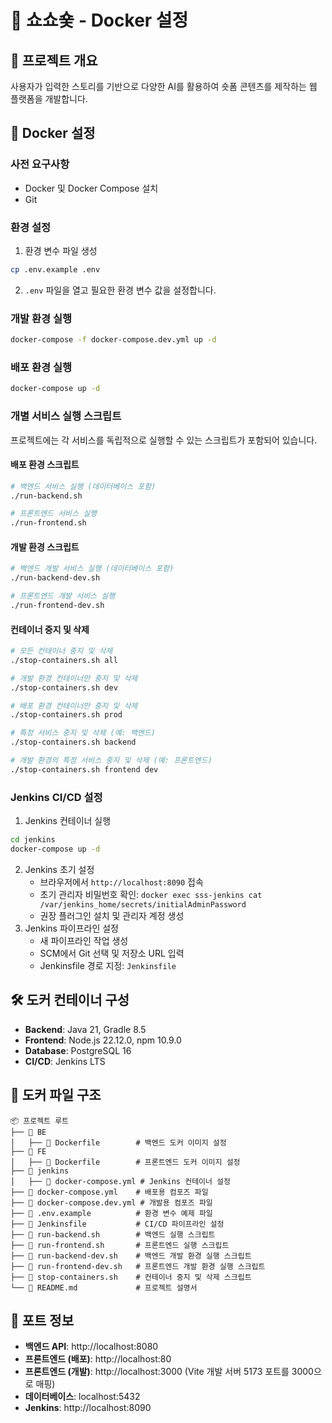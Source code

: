 # 🚀 쇼쇼숓 - Docker 설정

## 📌 프로젝트 개요
사용자가 입력한 스토리를 기반으로 다양한 AI를 활용하여 숏폼 콘텐츠를 제작하는 웹 플랫폼을 개발합니다.

## 🐳 Docker 설정

### 사전 요구사항
- Docker 및 Docker Compose 설치
- Git

### 환경 설정
1. 환경 변수 파일 생성
```bash
cp .env.example .env
```
2. `.env` 파일을 열고 필요한 환경 변수 값을 설정합니다.

### 개발 환경 실행
```bash
docker-compose -f docker-compose.dev.yml up -d
```

### 배포 환경 실행
```bash
docker-compose up -d
```

### 개별 서비스 실행 스크립트
프로젝트에는 각 서비스를 독립적으로 실행할 수 있는 스크립트가 포함되어 있습니다.

#### 배포 환경 스크립트
```bash
# 백엔드 서비스 실행 (데이터베이스 포함)
./run-backend.sh

# 프론트엔드 서비스 실행
./run-frontend.sh
```

#### 개발 환경 스크립트
```bash
# 백엔드 개발 서비스 실행 (데이터베이스 포함)
./run-backend-dev.sh

# 프론트엔드 개발 서비스 실행
./run-frontend-dev.sh
```

#### 컨테이너 중지 및 삭제
```bash
# 모든 컨테이너 중지 및 삭제
./stop-containers.sh all

# 개발 환경 컨테이너만 중지 및 삭제
./stop-containers.sh dev

# 배포 환경 컨테이너만 중지 및 삭제
./stop-containers.sh prod

# 특정 서비스 중지 및 삭제 (예: 백엔드)
./stop-containers.sh backend

# 개발 환경의 특정 서비스 중지 및 삭제 (예: 프론트엔드)
./stop-containers.sh frontend dev
```

### Jenkins CI/CD 설정
1. Jenkins 컨테이너 실행
```bash
cd jenkins
docker-compose up -d
```
2. Jenkins 초기 설정
   - 브라우저에서 `http://localhost:8090` 접속
   - 초기 관리자 비밀번호 확인: `docker exec sss-jenkins cat /var/jenkins_home/secrets/initialAdminPassword`
   - 권장 플러그인 설치 및 관리자 계정 생성
3. Jenkins 파이프라인 설정
   - 새 파이프라인 작업 생성
   - SCM에서 Git 선택 및 저장소 URL 입력
   - Jenkinsfile 경로 지정: `Jenkinsfile`

## 🛠️ 도커 컨테이너 구성
- **Backend**: Java 21, Gradle 8.5
- **Frontend**: Node.js 22.12.0, npm 10.9.0
- **Database**: PostgreSQL 16
- **CI/CD**: Jenkins LTS

## 📂 도커 파일 구조
```
📦 프로젝트 루트
├── 📂 BE
│   ├── 📄 Dockerfile        # 백엔드 도커 이미지 설정
├── 📂 FE
│   ├── 📄 Dockerfile        # 프론트엔드 도커 이미지 설정
├── 📂 jenkins
│   ├── 📄 docker-compose.yml # Jenkins 컨테이너 설정
├── 📄 docker-compose.yml    # 배포용 컴포즈 파일
├── 📄 docker-compose.dev.yml # 개발용 컴포즈 파일
├── 📄 .env.example          # 환경 변수 예제 파일
├── 📄 Jenkinsfile           # CI/CD 파이프라인 설정
├── 📄 run-backend.sh        # 백엔드 실행 스크립트
├── 📄 run-frontend.sh       # 프론트엔드 실행 스크립트
├── 📄 run-backend-dev.sh    # 백엔드 개발 환경 실행 스크립트
├── 📄 run-frontend-dev.sh   # 프론트엔드 개발 환경 실행 스크립트
├── 📄 stop-containers.sh    # 컨테이너 중지 및 삭제 스크립트
└── 📄 README.md             # 프로젝트 설명서
``` 

## 📝 포트 정보
- **백엔드 API**: http://localhost:8080
- **프론트엔드 (배포)**: http://localhost:80
- **프론트엔드 (개발)**: http://localhost:3000 (Vite 개발 서버 5173 포트를 3000으로 매핑)
- **데이터베이스**: localhost:5432
- **Jenkins**: http://localhost:8090 